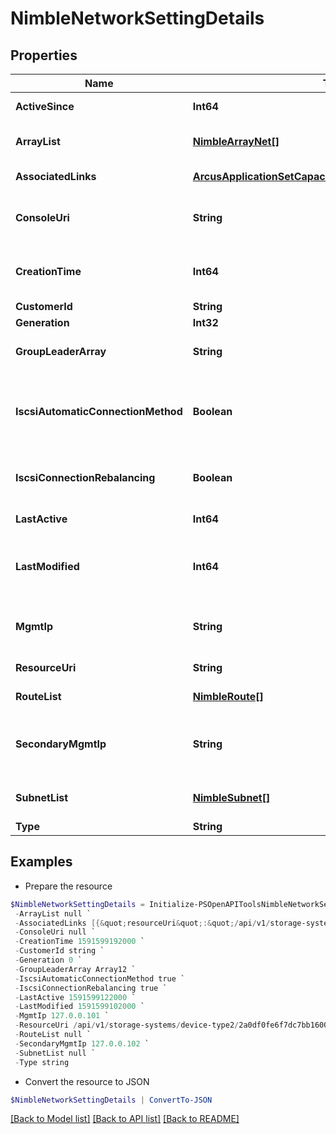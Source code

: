 # NimbleNetworkSettingDetails
## Properties

Name | Type | Description | Notes
------------ | ------------- | ------------- | -------------
**ActiveSince** | **Int64** | Start time of activity. | [optional] 
**ArrayList** | [**NimbleArrayNet[]**](NimbleArrayNet.md) | List of array network configs. | [optional] 
**AssociatedLinks** | [**ArcusApplicationSetCapacityStatsAssociatedLinksInner[]**](ArcusApplicationSetCapacityStatsAssociatedLinksInner.md) | Associated Links Details | [optional] 
**ConsoleUri** | **String** | consoleUri for detailed storage object | [optional] 
**CreationTime** | **Int64** | Time when this net configuration was created. | [optional] 
**CustomerId** | **String** | customerId | [optional] 
**Generation** | **Int32** | generation | [optional] 
**GroupLeaderArray** | **String** | Name of the group leader array. | [optional] 
**IscsiAutomaticConnectionMethod** | **Boolean** | Indicates whether automatic connection method is enabled. | [optional] 
**IscsiConnectionRebalancing** | **Boolean** | Indicates whether rebalancing is enabled. | [optional] 
**LastActive** | **Int64** | Time of last activity. | [optional] 
**LastModified** | **Int64** | Time when this network configuration was last modified. | [optional] 
**MgmtIp** | **String** | Management IP address for the Group. | [optional] 
**ResourceUri** | **String** | Link to the object URI | [optional] 
**RouteList** | [**NimbleRoute[]**](NimbleRoute.md) | List of static routes. | [optional] 
**SecondaryMgmtIp** | **String** | Secondary management IP address for the Group. | [optional] 
**SubnetList** | [**NimbleSubnet[]**](NimbleSubnet.md) | List of subnet configs. | [optional] 
**Type** | **String** | type | [optional] 

## Examples

- Prepare the resource
```powershell
$NimbleNetworkSettingDetails = Initialize-PSOpenAPIToolsNimbleNetworkSettingDetails  -ActiveSince 1591599112000 `
 -ArrayList null `
 -AssociatedLinks [{&quot;resourceUri&quot;:&quot;/api/v1/storage-systems/device-type2/2a0df0fe6f7dc7bb16000000000000000000004817&quot;,&quot;type&quot;:&quot;storage-systems&quot;}] `
 -ConsoleUri null `
 -CreationTime 1591599192000 `
 -CustomerId string `
 -Generation 0 `
 -GroupLeaderArray Array12 `
 -IscsiAutomaticConnectionMethod true `
 -IscsiConnectionRebalancing true `
 -LastActive 1591599122000 `
 -LastModified 1591599102000 `
 -MgmtIp 127.0.0.101 `
 -ResourceUri /api/v1/storage-systems/device-type2/2a0df0fe6f7dc7bb16000000000000000000004817 `
 -RouteList null `
 -SecondaryMgmtIp 127.0.0.102 `
 -SubnetList null `
 -Type string
```

- Convert the resource to JSON
```powershell
$NimbleNetworkSettingDetails | ConvertTo-JSON
```

[[Back to Model list]](../README.md#documentation-for-models) [[Back to API list]](../README.md#documentation-for-api-endpoints) [[Back to README]](../README.md)


